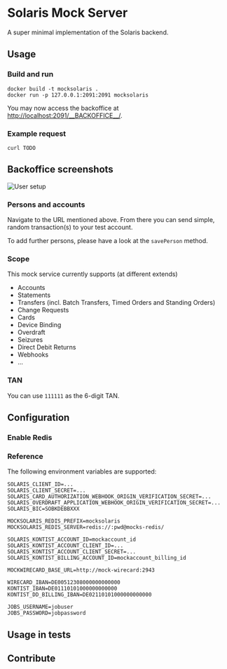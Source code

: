 # Solaris Mock Server

A super minimal implementation of the Solaris backend.

## Usage

### Build and run

```
docker build -t mocksolaris .
docker run -p 127.0.0.1:2091:2091 mocksolaris
```

You may now access the backoffice at [http://localhost:2091/\_\_BACKOFFICE\_\_/](http://localhost:2091/__BACKOFFICE__/).

### Example request

```
curl TODO
```

## Backoffice screenshots

![User setup](https://github.com/kontist/mock-solaris/blob/assets/individual-user.png)

### Persons and accounts

Navigate to the URL mentioned above. From there you can send simple, random transaction(s) to your test account.

To add further persons, please have a look at the `savePerson` method.

### Scope
This mock service currently supports (at different extends)
* Accounts
* Statements
* Transfers (incl. Batch Transfers, Timed Orders and Standing Orders)
* Change Requests
* Cards
* Device Binding
* Overdraft
* Seizures
* Direct Debit Returns
* Webhooks
* ...

### TAN
You can use `111111` as the 6-digit TAN.

## Configuration
### Enable Redis

### Reference
The following environment variables are supported:
```
SOLARIS_CLIENT_ID=...
SOLARIS_CLIENT_SECRET=...
SOLARIS_CARD_AUTHORIZATION_WEBHOOK_ORIGIN_VERIFICATION_SECRET=...
SOLARIS_OVERDRAFT_APPLICATION_WEBHOOK_ORIGIN_VERIFICATION_SECRET=...
SOLARIS_BIC=SOBKDEBBXXX

MOCKSOLARIS_REDIS_PREFIX=mocksolaris
MOCKSOLARIS_REDIS_SERVER=redis://:pwd@mocks-redis/

SOLARIS_KONTIST_ACCOUNT_ID=mockaccount_id
SOLARIS_KONTIST_ACCOUNT_CLIENT_ID=...
SOLARIS_KONTIST_ACCOUNT_CLIENT_SECRET=...
SOLARIS_KONTIST_BILLING_ACCOUNT_ID=mockaccount_billing_id

MOCKWIRECARD_BASE_URL=http://mock-wirecard:2943

WIRECARD_IBAN=DE00512308000000000000
KONTIST_IBAN=DE01110101000000000000
KONTIST_DD_BILLING_IBAN=DE02110101000000000000

JOBS_USERNAME=jobuser
JOBS_PASSWORD=jobpassword
```

## Usage in tests


## Contribute